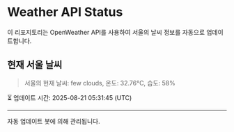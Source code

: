 
# Weather API Status

이 리포지토리는 OpenWeather API를 사용하여 서울의 날씨 정보를 자동으로 업데이트합니다.

## 현재 서울 날씨
> 서울의 현재 날씨: few clouds, 온도: 32.76°C, 습도: 58%

⏳ 업데이트 시간: 2025-08-21 05:31:45 (UTC)

---
자동 업데이트 봇에 의해 관리됩니다.

